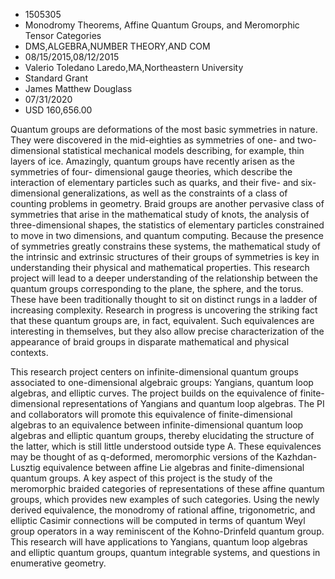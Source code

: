 
* 1505305
* Monodromy Theorems, Affine Quantum Groups, and Meromorphic Tensor Categories
* DMS,ALGEBRA,NUMBER THEORY,AND COM
* 08/15/2015,08/12/2015
* Valerio Toledano Laredo,MA,Northeastern University
* Standard Grant
* James Matthew Douglass
* 07/31/2020
* USD 160,656.00

Quantum groups are deformations of the most basic symmetries in nature. They
were discovered in the mid-eighties as symmetries of one- and two-dimensional
statistical mechanical models describing, for example, thin layers of ice.
Amazingly, quantum groups have recently arisen as the symmetries of four-
dimensional gauge theories, which describe the interaction of elementary
particles such as quarks, and their five- and six-dimensional generalizations,
as well as the constraints of a class of counting problems in geometry. Braid
groups are another pervasive class of symmetries that arise in the mathematical
study of knots, the analysis of three-dimensional shapes, the statistics of
elementary particles constrained to move in two dimensions, and quantum
computing. Because the presence of symmetries greatly constrains these systems,
the mathematical study of the intrinsic and extrinsic structures of their groups
of symmetries is key in understanding their physical and mathematical
properties. This research project will lead to a deeper understanding of the
relationship between the quantum groups corresponding to the plane, the sphere,
and the torus. These have been traditionally thought to sit on distinct rungs in
a ladder of increasing complexity. Research in progress is uncovering the
striking fact that these quantum groups are, in fact, equivalent. Such
equivalences are interesting in themselves, but they also allow precise
characterization of the appearance of braid groups in disparate mathematical and
physical contexts.

This research project centers on infinite-dimensional quantum groups associated
to one-dimensional algebraic groups: Yangians, quantum loop algebras, and
elliptic curves. The project builds on the equivalence of finite-dimensional
representations of Yangians and quantum loop algebras. The PI and collaborators
will promote this equivalence of finite-dimensional algebras to an equivalence
between infinite-dimensional quantum loop algebras and elliptic quantum groups,
thereby elucidating the structure of the latter, which is still little
understood outside type A. These equivalences may be thought of as q-deformed,
meromorphic versions of the Kazhdan-Lusztig equivalence between affine Lie
algebras and finite-dimensional quantum groups. A key aspect of this project is
the study of the meromorphic braided categories of representations of these
affine quantum groups, which provides new examples of such categories. Using the
newly derived equivalence, the monodromy of rational affine, trigonometric, and
elliptic Casimir connections will be computed in terms of quantum Weyl group
operators in a way reminiscent of the Kohno-Drinfeld quantum group. This
research will have applications to Yangians, quantum loop algebras and elliptic
quantum groups, quantum integrable systems, and questions in enumerative
geometry.
